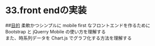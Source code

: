 # 33.front endの実装

##<u>目的</u>
柔軟かつシンプルに mobile first なフロントエンドを作るために Bootstrap と jQuerry Mobile の使い方を理解する  
また、時系列データを Chart.js でグラフ化する方法を理解する
